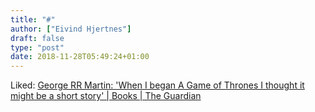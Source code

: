 ```yaml
---
title: "#"
author: ["Eivind Hjertnes"]
draft: false
type: "post"
date: 2018-11-28T05:49:24+01:00
---
```


Liked:
[George
RR Martin: 'When I began A Game of Thrones I thought it might be a short
story' | Books | The Guardian](https://www.theguardian.com/books/2018/nov/10/books-interview-george-rr-martin)
